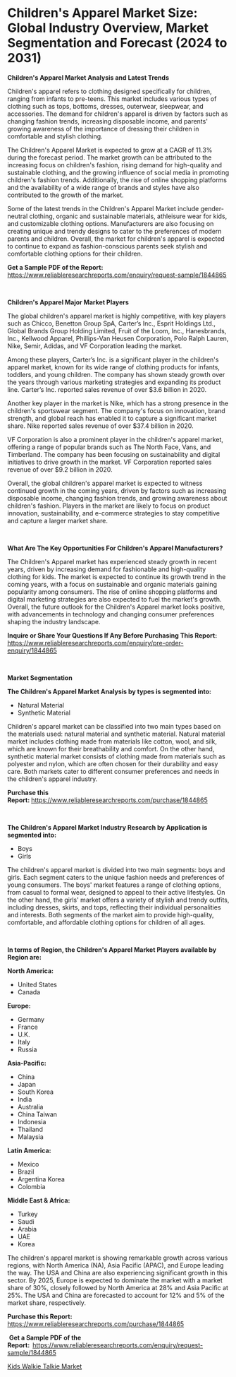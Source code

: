 <p><h1>Children's Apparel Market Size: Global Industry Overview, Market Segmentation and Forecast (2024 to 2031)</h1></p><p><strong>Children's Apparel Market Analysis and Latest Trends</strong></p>
<p><p>Children's apparel refers to clothing designed specifically for children, ranging from infants to pre-teens. This market includes various types of clothing such as tops, bottoms, dresses, outerwear, sleepwear, and accessories. The demand for children's apparel is driven by factors such as changing fashion trends, increasing disposable income, and parents' growing awareness of the importance of dressing their children in comfortable and stylish clothing.</p><p>The Children's Apparel Market is expected to grow at a CAGR of 11.3% during the forecast period. The market growth can be attributed to the increasing focus on children's fashion, rising demand for high-quality and sustainable clothing, and the growing influence of social media in promoting children's fashion trends. Additionally, the rise of online shopping platforms and the availability of a wide range of brands and styles have also contributed to the growth of the market.</p><p>Some of the latest trends in the Children's Apparel Market include gender-neutral clothing, organic and sustainable materials, athleisure wear for kids, and customizable clothing options. Manufacturers are also focusing on creating unique and trendy designs to cater to the preferences of modern parents and children. Overall, the market for children's apparel is expected to continue to expand as fashion-conscious parents seek stylish and comfortable clothing options for their children.</p></p>
<p><strong>Get a Sample PDF of the Report:&nbsp;</strong> <a href="https://www.reliableresearchreports.com/enquiry/request-sample/1844865">https://www.reliableresearchreports.com/enquiry/request-sample/1844865</a></p>
<p>&nbsp;</p>
<p><strong>Children's Apparel Major Market Players</strong></p>
<p><p>The global children's apparel market is highly competitive, with key players such as Chicco, Benetton Group SpA, Carter’s Inc., Esprit Holdings Ltd., Global Brands Group Holding Limited, Fruit of the Loom, Inc., Hanesbrands, Inc., Kellwood Apparel, Phillips-Van Heusen Corporation, Polo Ralph Lauren, Nike, Semir, Adidas, and VF Corporation leading the market.</p><p>Among these players, Carter’s Inc. is a significant player in the children's apparel market, known for its wide range of clothing products for infants, toddlers, and young children. The company has shown steady growth over the years through various marketing strategies and expanding its product line. Carter’s Inc. reported sales revenue of over $3.6 billion in 2020.</p><p>Another key player in the market is Nike, which has a strong presence in the children's sportswear segment. The company's focus on innovation, brand strength, and global reach has enabled it to capture a significant market share. Nike reported sales revenue of over $37.4 billion in 2020.</p><p>VF Corporation is also a prominent player in the children's apparel market, offering a range of popular brands such as The North Face, Vans, and Timberland. The company has been focusing on sustainability and digital initiatives to drive growth in the market. VF Corporation reported sales revenue of over $9.2 billion in 2020.</p><p>Overall, the global children's apparel market is expected to witness continued growth in the coming years, driven by factors such as increasing disposable income, changing fashion trends, and growing awareness about children's fashion. Players in the market are likely to focus on product innovation, sustainability, and e-commerce strategies to stay competitive and capture a larger market share.</p></p>
<p>&nbsp;</p>
<p><strong>What Are The Key Opportunities For Children's Apparel Manufacturers?</strong></p>
<p><p>The Children's Apparel market has experienced steady growth in recent years, driven by increasing demand for fashionable and high-quality clothing for kids. The market is expected to continue its growth trend in the coming years, with a focus on sustainable and organic materials gaining popularity among consumers. The rise of online shopping platforms and digital marketing strategies are also expected to fuel the market's growth. Overall, the future outlook for the Children's Apparel market looks positive, with advancements in technology and changing consumer preferences shaping the industry landscape.</p></p>
<p><strong>Inquire or Share Your Questions If Any Before Purchasing This Report:</strong> <a href="https://www.reliableresearchreports.com/enquiry/pre-order-enquiry/1844865">https://www.reliableresearchreports.com/enquiry/pre-order-enquiry/1844865</a></p>
<p>&nbsp;</p>
<p><strong>Market Segmentation</strong></p>
<p><strong>The Children's Apparel Market Analysis by types is segmented into:</strong></p>
<p><ul><li>Natural Material</li><li>Synthetic Material</li></ul></p>
<p><p>Children's apparel market can be classified into two main types based on the materials used: natural material and synthetic material. Natural material market includes clothing made from materials like cotton, wool, and silk, which are known for their breathability and comfort. On the other hand, synthetic material market consists of clothing made from materials such as polyester and nylon, which are often chosen for their durability and easy care. Both markets cater to different consumer preferences and needs in the children's apparel industry.</p></p>
<p><strong>Purchase this Report:&nbsp;</strong><a href="https://www.reliableresearchreports.com/purchase/1844865">https://www.reliableresearchreports.com/purchase/1844865</a></p>
<p>&nbsp;</p>
<p><strong>The Children's Apparel Market Industry Research by Application is segmented into:</strong></p>
<p><ul><li>Boys</li><li>Girls</li></ul></p>
<p><p>The children's apparel market is divided into two main segments: boys and girls. Each segment caters to the unique fashion needs and preferences of young consumers. The boys' market features a range of clothing options, from casual to formal wear, designed to appeal to their active lifestyles. On the other hand, the girls' market offers a variety of stylish and trendy outfits, including dresses, skirts, and tops, reflecting their individual personalities and interests. Both segments of the market aim to provide high-quality, comfortable, and affordable clothing options for children of all ages.</p></p>
<p>&nbsp;</p>
<p><strong>In terms of Region, the Children's Apparel Market Players available by Region are:</strong></p>
<p>
    <p> <strong> North America: </strong>
        <ul>
            <li>United States</li>
            <li>Canada</li>
        </ul>
        </p> 
    <p> <strong> Europe: </strong>
        <ul>
            <li>Germany</li>
            <li>France</li>
            <li>U.K.</li>
            <li>Italy</li>
            <li>Russia</li>
        </ul>
        </p> 
    <p> <strong> Asia-Pacific: </strong>
        <ul>
            <li>China</li>
            <li>Japan</li>
            <li>South Korea</li>
            <li>India</li>
            <li>Australia</li>
            <li>China Taiwan</li>
            <li>Indonesia</li>
            <li>Thailand</li>
            <li>Malaysia</li>
        </ul>
        </p> 
    <p> <strong> Latin America: </strong>
        <ul>
            <li>Mexico</li>
            <li>Brazil</li>
            <li>Argentina Korea</li>
            <li>Colombia</li>
        </ul>
        </p> 
    <p> <strong> Middle East & Africa: </strong>
        <ul>
            <li>Turkey</li>
            <li>Saudi</li>
            <li>Arabia</li>
            <li>UAE</li>
            <li>Korea</li>
        </ul>
    </p>
    </p>
<p><p>The children's apparel market is showing remarkable growth across various regions, with North America (NA), Asia Pacific (APAC), and Europe leading the way. The USA and China are also experiencing significant growth in this sector. By 2025, Europe is expected to dominate the market with a market share of 30%, closely followed by North America at 28% and Asia Pacific at 25%. The USA and China are forecasted to account for 12% and 5% of the market share, respectively.</p></p>
<p><strong>Purchase this Report: </strong><a href="https://www.reliableresearchreports.com/purchase/1844865">https://www.reliableresearchreports.com/purchase/1844865</a></p>
<p>&nbsp;<strong>Get a Sample PDF of the Report:&nbsp;&nbsp;</strong><a href="https://www.reliableresearchreports.com/enquiry/request-sample/1844865">https://www.reliableresearchreports.com/enquiry/request-sample/1844865</a></p>
<p><strong></strong></p>
<p><p><a href="https://github.com/YashRP12/Market-Research-Report-List-3/blob/main/kids-walkie-talkie-market.md">Kids Walkie Talkie Market</a></p></p>